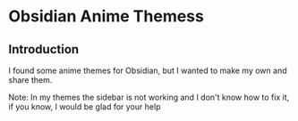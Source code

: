 # Obsidian Anime Themess

## Introduction

I found some anime themes for Obsidian, but I wanted to make my own and share them.

Note: In my themes the sidebar is not working and I don't know how to fix it, if you know, I would be glad for your help
